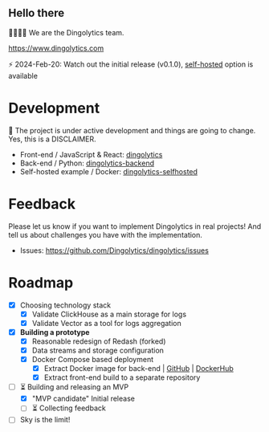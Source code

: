 ## Hello there

👩‍💻👨‍💻 We are the Dingolytics team.

https://www.dingolytics.com

⚡️ 2024-Feb-20: Watch out the initial release (v0.1.0), [self-hosted](https://github.com/Dingolytics/dingolytics-selfhosted) option is available

# Development

🚧 The project is under active development and things are going to change. Yes, this is a DISCLAIMER.

- Front-end / JavaScript & React: [dingolytics](https://github.com/Dingolytics/dingolytics)
- Back-end / Python: [dingolytics-backend](https://github.com/Dingolytics/dingolytics-backend)
- Self-hosted example / Docker: [dingolytics-selfhosted](https://github.com/Dingolytics/dingolytics-selfhosted)

# Feedback

Please let us know if you want to implement Dingolytics in real projects! And tell us about challenges you have with the implementation.

- Issues: https://github.com/Dingolytics/dingolytics/issues

# Roadmap

- [x] Choosing technology stack
  - [x] Validate ClickHouse as a main storage for logs
  - [x] Validate Vector as a tool for logs aggregation

- [x] **Building a prototype**
  - [x] Reasonable redesign of Redash (forked)
  - [x] Data streams and storage configuration
  - [x] Docker Compose based deployment
     - [x] Extract Docker image for back-end | [GitHub](https://github.com/Dingolytics/redash-wild-server) | [DockerHub](https://hub.docker.com/r/dingolytics/redash-wild-server)
     - [x] Extract front-end build to a separate repository

- [ ] ⏳ Building and releasing an MVP
   - [x] "MVP candidate" Initial release
   - [ ] ⏳ Collecting feedback
- [ ] Sky is the limit!
